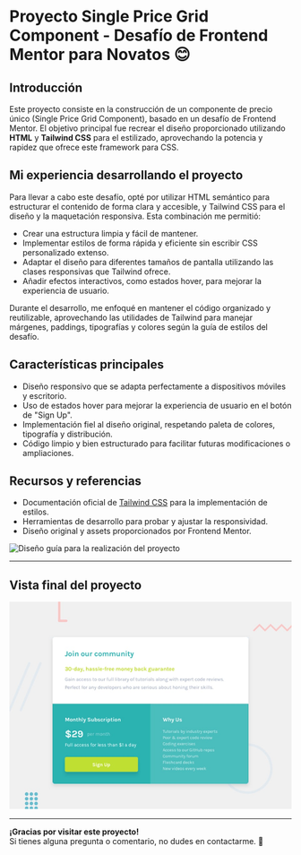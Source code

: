 # Proyecto Single Price Grid Component - Desafío de Frontend Mentor para Novatos 😊

## Introducción

Este proyecto consiste en la construcción de un componente de precio único (Single Price Grid Component), basado en un desafío de Frontend Mentor. El objetivo principal fue recrear el diseño proporcionado utilizando **HTML** y **Tailwind CSS** para el estilizado, aprovechando la potencia y rapidez que ofrece este framework para CSS.

## Mi experiencia desarrollando el proyecto

Para llevar a cabo este desafío, opté por utilizar HTML semántico para estructurar el contenido de forma clara y accesible, y Tailwind CSS para el diseño y la maquetación responsiva. Esta combinación me permitió:

-   Crear una estructura limpia y fácil de mantener.
-   Implementar estilos de forma rápida y eficiente sin escribir CSS personalizado extenso.
-   Adaptar el diseño para diferentes tamaños de pantalla utilizando las clases responsivas que Tailwind ofrece.
-   Añadir efectos interactivos, como estados hover, para mejorar la experiencia de usuario.

Durante el desarrollo, me enfoqué en mantener el código organizado y reutilizable, aprovechando las utilidades de Tailwind para manejar márgenes, paddings, tipografías y colores según la guía de estilos del desafío.

## Características principales

-   Diseño responsivo que se adapta perfectamente a dispositivos móviles y escritorio.
-   Uso de estados hover para mejorar la experiencia de usuario en el botón de "Sign Up".
-   Implementación fiel al diseño original, respetando paleta de colores, tipografía y distribución.
-   Código limpio y bien estructurado para facilitar futuras modificaciones o ampliaciones.

## Recursos y referencias

-   Documentación oficial de [Tailwind CSS](https://tailwindcss.com/) para la implementación de estilos.
-   Herramientas de desarrollo para probar y ajustar la responsividad.
-   Diseño original y assets proporcionados por Frontend Mentor.

![Diseño guía para la realización del proyecto](./assets/design/Diseño-final.png)

---

## Vista final del proyecto

![Design preview for the Single price grid component coding challenge](./assets/design/desktop-preview.jpg)

---

**¡Gracias por visitar este proyecto!**  
Si tienes alguna pregunta o comentario, no dudes en contactarme. 🚀
